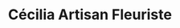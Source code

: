 ---
title: "Cécilia Artisan Fleuriste"
url: /martres-tolosane/cecilia-artisan-fleuriste/
shop: Blumen
---